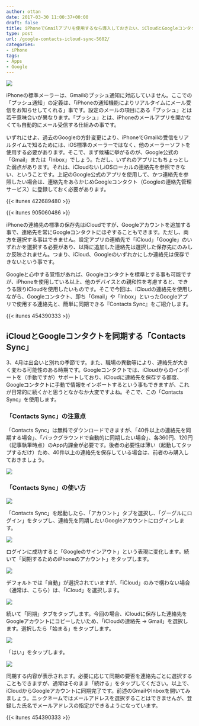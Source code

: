 ```yaml
---
author: ottan
date: 2017-03-30 11:00:37+00:00
draft: false
title: iPhoneでGmailアプリを使用するなら導入しておきたい、iCloudとGoogleコンタクトの連絡先を同期する『Contacts Sync』
type: post
url: /google-contacts-icloud-sync-5602/
categories:
- iPhone
tags:
- Apps
- Google
---
```


![](/uploads/2017/03/170330-58dce3d9d9fac.jpg)






iPhoneの標準メーラーは、Gmailのプッシュ通知に対応していません。ここでの「プッシュ通知」の定義は、「iPhoneの通知機能によりリアルタイムにメール受信をお知らせしてくれる」事です。設定のメールの項目にある「プッシュ」とは若干意味合いが異なります。「プッシュ」とは、iPhoneのメールアプリを開かなくても自動的にメール受信する仕組みの事です。





いずれにせよ、過去のGoogleの方針変更により、iPhoneでGmailの受信をリアルタイムで知るためには、iOS標準のメーラーではなく、他のメーラーソフトを使用する必要があります。そこで、まず候補に挙がるのが、Google公式の「Gmail」または「Inbox」でしょう。ただし、いずれのアプリにもちょっとした弱点があります。それは、iCloudないしiOSローカルの連絡先を参照できない、ということです。上記のGoogle公式のアプリを使用して、かつ連絡先を参照したい場合は、連絡先をあらかじめGoogleコンタクト（Googleの連絡先管理サービス）に登録しておく必要があります。



{{< itunes 422689480 >}}

{{< itunes 905060486 >}}



iPhoneの連絡先の標準の保存先はiCloudですが、Googleアカウントを追加する事で、連絡先を常にGoogleコンタクトにほぞすることもできます。ただし、両方を選択する事はできません。設定アプリの連絡先で「iCloud」「Google」のいずれかを選択する必要があり、以降に追加した連絡先は選択した保存先にのみしか反映されません。つまり、iCloud、Googleのいずれかにしか連絡先は保存できないという事です。





Googleと心中する覚悟があれば、Googleコンタクトを標準とする事も可能ですが、iPhoneを使用している以上、他のデバイスとの親和性を考慮すると、できうる限りiCloudを使用したいものです。そこで今回は、iCloudの連絡先を使用しながら、Googleコンタクト、即ち「Gmail」や「Inbox」といったGoogleアプリで使用する連絡先と、簡単に同期できる『Contacts Sync』をご紹介します。



{{< itunes 454390333 >}}



## iCloudとGoogleコンタクトを同期する「Contacts Sync」





3、4月は出会いと別れの季節です。また、職場の異動等により、連絡先が大きく変わる可能性のある時期です。Googleコンタクトでは、iCloudからのインポートを（手動ですが）サポートしており、iCloudに連絡先を保存する都度、Googleコンタクトに手動で情報をインポートするという事もできますが、これが日常的に続くかと思うとなかなか大変ですよね。そこで、この「Contacts Sync」を使用します。





### 「Contacts Sync」の注意点





「Contacts Sync」は無料でダウンロードできますが、「40件以上の連絡先を同期する場合」、「バックグラウンドで自動的に同期したい場合」、各360円、120円（記事執筆時点）のApp内課金が必要です。後者の必要性は薄い（起動してタップするだけ）ため、40件以上の連絡先を保存している場合は、前者のみ購入しておきましょう。





![](/uploads/2017/03/170330-58dce321ee292.jpg)






### 「Contacts Sync」の使い方





![](/uploads/2017/03/170330-58dce341a40a7.jpg)






「Contacts Sync」を起動したら、「アカウント」タブを選択し、「グーグルにログイン」をタップし、連絡先を同期したいGoogleアカウントにログインします。





![](/uploads/2017/03/170330-58dce34ec316f.jpg)






ログインに成功すると「Googleのサインアウト」という表現に変化します。続いて「同期するためのiPhoneのアカウント」をタップします。





![](/uploads/2017/03/170330-58dce35cb016f.jpg)






デフォルトでは「自動」が選択されていますが、「iCloud」のみで構わない場合（通常は、こちら）は、「iCloud」を選択します。





![](/uploads/2017/03/170330-58dce3624819e.jpg)






続いて「同期」タブをタップします。今回の場合、iCloudに保存した連絡先をGoogleアカウントにコピーしたいため、「iCloudの連絡先 -> Gmail」を選択します。選択したら「始まる」をタップします。





![](/uploads/2017/03/170330-58dce3700a9f1.jpg)






「はい」をタップします。





![](/uploads/2017/03/170330-58dce375a85a3.jpg)






同期する内容が表示されます。必要に応じて同期の要否を連絡先ごとに選択することもできますが、通常はそのまま「続ける」をタップしてください。以上で、iCloudからGoogleアカウントに同期完了です。前述のGmailやInboxを開いてみましょう。ニックネームではメールアドレスを選択することはできませんが、登録した氏名でメールアドレスの指定ができるようになっています。



{{< itunes 454390333 >}}
